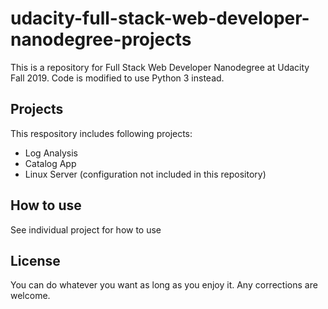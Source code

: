 # udacity-full-stack-web-developer-nanodegree-projects
This is a repository for Full Stack Web Developer Nanodegree at Udacity Fall 2019. 
Code is modified to use Python 3 instead.
## Projects
This respository includes following projects:
* Log Analysis
* Catalog App
* Linux Server (configuration not included in this repository)
## How to use
See individual project for how to use
## License
You can do whatever you want as long as you enjoy it. Any corrections are welcome.
